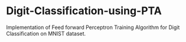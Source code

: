 # Digit-Classification-using-PTA
Implementation of Feed forward Perceptron Training Algorithm for Digit Classification on MNIST dataset.


